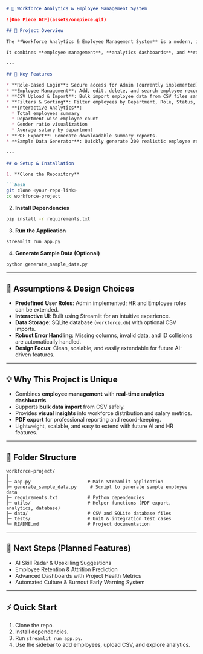 
````markdown
# 🌟 Workforce Analytics & Employee Management System

![One Piece GIF](assets/onepiece.gif)

## 📌 Project Overview

The **Workforce Analytics & Employee Management System** is a modern, interactive solution for managing employee records, analyzing workforce data in real-time, and generating professional reports.

It combines **employee management**, **analytics dashboards**, and **role-based access** to help organizations make informed HR and operational decisions.

---

## 🔑 Key Features

* **Role-Based Login**: Secure access for Admin (currently implemented), HR, and Employee roles.
* **Employee Management**: Add, edit, delete, and search employee records with ease.
* **CSV Upload & Import**: Bulk import employee data from CSV files safely, with automatic handling of missing columns.
* **Filters & Sorting**: Filter employees by Department, Role, Status, Gender, Skills; search and sort by multiple criteria.
* **Interactive Analytics**:
  * Total employees summary
  * Department-wise employee count
  * Gender ratio visualization
  * Average salary by department
* **PDF Export**: Generate downloadable summary reports.
* **Sample Data Generator**: Quickly generate 200 realistic employee records for testing and demo purposes.

---

## ⚙️ Setup & Installation

1. **Clone the Repository**

```bash
git clone <your-repo-link>
cd workforce-project
````

2. **Install Dependencies**

```bash
pip install -r requirements.txt
```

3. **Run the Application**

```bash
streamlit run app.py
```

4. **Generate Sample Data (Optional)**

```bash
python generate_sample_data.py
```

---

## 📝 Assumptions & Design Choices

* **Predefined User Roles**: Admin implemented; HR and Employee roles can be extended.
* **Interactive UI**: Built using Streamlit for an intuitive experience.
* **Data Storage**: SQLite database (`workforce.db`) with optional CSV imports.
* **Robust Error Handling**: Missing columns, invalid data, and ID collisions are automatically handled.
* **Design Focus**: Clean, scalable, and easily extendable for future AI-driven features.

---

## 💡 Why This Project is Unique

* Combines **employee management** with **real-time analytics dashboards**.
* Supports **bulk data import** from CSV safely.
* Provides **visual insights** into workforce distribution and salary metrics.
* **PDF export** for professional reporting and record-keeping.
* Lightweight, scalable, and easy to extend with future AI and HR features.

---

## 📁 Folder Structure

```
workforce-project/
│
├─ app.py                     # Main Streamlit application
├─ generate_sample_data.py     # Script to generate sample employee data
├─ requirements.txt           # Python dependencies
├─ utils/                     # Helper functions (PDF export, analytics, database)
├─ data/                      # CSV and SQLite database files
├─ tests/                     # Unit & integration test cases
└─ README.md                  # Project documentation
```

---

## 🚀 Next Steps (Planned Features)

* AI Skill Radar & Upskilling Suggestions
* Employee Retention & Attrition Prediction
* Advanced Dashboards with Project Health Metrics
* Automated Culture & Burnout Early Warning System

---

## ⚡ Quick Start

1. Clone the repo.
2. Install dependencies.
3. Run `streamlit run app.py`.
4. Use the sidebar to add employees, upload CSV, and explore analytics.

```

